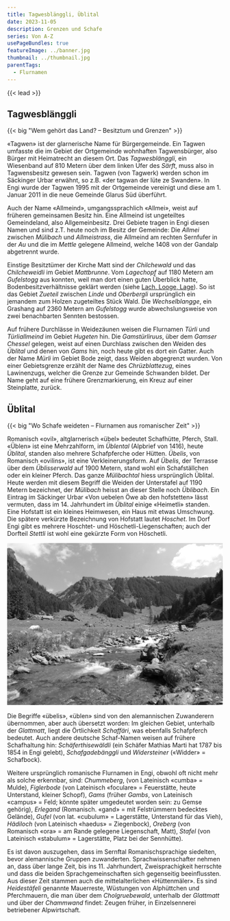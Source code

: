 ```yaml
---
title: Tagwesblänggli, Üblital
date: 2023-11-05
description: Grenzen und Schafe
series: Von A-Z
usePageBundles: true
featureImage: ../banner.jpg
thumbnail: ../thumbnail.jpg
parentTags:
  - Flurnamen
---
```


{{< lead >}}

## Tagwesblänggli

{{< big "Wem gehört das Land? – Besitztum und Grenzen" >}}

«Tagwen» ist der glarnerische Name für Bürgergemeinde. Ein Tagwen
umfasste die im Gebiet der Ortgemeinde wohnhaften Tagwensbürger, also
Bürger mit Heimatrecht an diesem Ort. Das *Tagwesblänggli*, ein
Wiesenband auf 810 Metern über dem linken Ufer des *Särft*, muss also
in Tagwensbesitz gewesen sein. Tagwen (von Tagwerk) werden schon im
Säckinger Urbar erwähnt, so z.B. «der tagwan der lüte ze Swanden». In
Engi wurde der Tagwen 1995 mit der Ortgemeinde vereinigt und diese
am 1. Januar 2011 in die neue Gemeinde Glarus Süd überführt.

Auch der Name «Allmeind», umgangssprachlich «Allmei», weist auf
früheren gemeinsamen Besitz hin. Eine Allmeind ist ungeteiltes
Gemeindeland, also Allgemeinbesitz. Drei Gebiete tragen in Engi diesen
Namen und sind z.T. heute noch im Besitz der Gemeinde: Die *Allmei*
zwischen *Mülibach* und *Allmeistrass*, die Allmeind am rechten
Sernfufer in der *Au* und die im *Mettle* gelegene Allmeind, welche
1408 von der Gandalp abgetrennt wurde.

Einstige Besitztümer der Kirche Matt sind der *Chilchewald* und das
*Chilcheweidli* im Gebiet *Mattbrunne*. Vom *Lagechopf* auf 1180
Metern am *Gufelstogg* aus konnten, weil man dort einen guten
Überblick hatte, Bodenbesitzverhältnisse geklärt werden (siehe [Lach,
Looge, Lage](../../artikel/ein-kreuz/#lach-looge-lage)). So ist das
Gebiet *Zueteil* zwischen *Linde* und *Oberbergli* ursprünglich ein
jemandem zum Holzen zugeteiltes Stück Wald. Die *Wechselblangge*, ein
Grashang auf 2360 Metern am *Gufelstogg* wurde abwechslungsweise von
zwei benachbarten Sennten bestossen.

Auf frühere Durchlässe in Weidezäunen weisen die Flurnamen *Türli* und
*Türliallmeind* im Gebiet *Hugeten* hin. Die *Gamstürliruus*, über dem
*Gamser Chessel* gelegen, weist auf einen Durchlass zwischen den
Weiden des *Üblital* und denen von *Gams* hin, noch heute gibt es dort
ein Gatter.  Auch der Name *Mürli* im Gebiet Bode zeigt, dass Weiden
abgegrenzt wurden. Von einer Gebietsgrenze erzählt der Name des
*Chrüzblattezug*, eines Lawinenzugs, welcher die Grenze zur Gemeinde
Schwanden bildet. Der Name geht auf eine frühere Grenzmarkierung, ein
Kreuz auf einer Steinplatte, zurück.

## Üblital

{{< big "Wo Schafe weideten – Flurnamen aus romanischer Zeit" >}}

Romanisch «ovil», altglarnerisch «übel» bedeutet Schafhütte, Pferch,
Stall. «Üblen» ist eine Mehrzahlform, im *Üblental* (Alpbrief von
1416), heute *Üblital*, standen also mehrere Schafpferche oder
Hütten. *Übelis*, von Romanisch «ovilins», ist eine
Verkleinerungsform. Auf *Übelis*, der Terrasse über dem *Üblisserwald*
auf 1900 Metern, stand wohl ein Schafställchen oder ein kleiner
Pferch. Das ganze *Mülibachtal* hiess ursprünglich Üblital. Heute
werden mit diesem Begriff die Weiden der Unterstafel auf 1190 Metern
bezeichnet, der *Mülibach* heisst an dieser Stelle noch
*Üblibach*. Ein Eintrag im Säckinger Urbar «Von uebelen Öwe ab den
hofstetten» lässt vermuten, dass im 14. Jahrhundert im *Üblital*
einige «Heimetli» standen. Eine Hofstatt ist ein kleines Heimwesen,
ein Haus mit etwas Umschwung. Die spätere verkürzte Bezeichnung von
Hofstatt lautet *Hoschet*. Im Dorf Engi gibt es mehrere Hoschtet- und
Höschetli-Liegenschaften; auch der Dorfteil *Stettli* ist wohl eine
gekürzte Form von Höschetli.

![Der Name «Üblital» wird vom Romanischen «ovil», der Bezeichnung für Schaf, abgeleitet.](p7095751.jpg)

Die Begriffe «übelis», «üblen» sind von den alemannischen Zuwanderern
übernommen, aber auch übersetzt worden: Im gleichen Gebiet, unterhalb
der *Glattmatt*, liegt die Örtlichkeit *Schaffäri*, was ebenfalls
Schafpferch bedeutet. Auch andere deutsche Schaf-Namen weisen auf
frühere Schafhaltung hin: *Schäferthisewäldli* (ein Schäfer Mathias
Marti hat 1787 bis 1854 in Engi gelebt), *Schafgadebänggli* und
*Widersteiner* («Widder» = Schafbock).

Weitere ursprünglich romanische Flurnamen in Engi, obwohl oft nicht
mehr als solche erkennbar, sind: *Chummeberg*, (von Lateinisch «cumba»
= Mulde), *Figlerbode* (von Lateinisch «foculare» = Feuerstätte, heute
Unterstand, kleiner Schopf), *Gams* (früher *Gambs*, von Lateinisch
«campus» = Feld; könnte später umgedeutet worden sein: zu Gemse
gehörig), *Erlegand* (Romanisch. «gand» = mit Felstrümmern bedecktes
Gelände), *Gufel* (von lat. «cubulum» = Lagerstätte, Unterstand für
das Vieh), *Hädiloch* (von Lateinisch «haedus» = Ziegenbock),
*Oreberg* (von Romanisch «ora» = am Rande gelegene Liegenschaft,
Matt), *Stafel* (von Lateinisch «stabulum» = Lagerstätte, Platz bei
der Sennhütte).

Es ist davon auszugehen, dass im Sernftal Romanischsprachige
siedelten, bevor alemannische Gruppen
zuwanderten. Sprachwissenschafter nehmen an, dass über lange Zeit, bis
ins 11. Jahrhundert, Zweisprachigkeit herrschte und dass die beiden
Sprachgemeinschaften sich gegenseitig beeinflussten. Aus dieser Zeit
stammen auch die mittelalterlichen «Hüttenmäler». Es sind
*Heidestäfeli* genannte Mauerreste, Wüstungen von Alphüttchen und
Pferchmauern, die man über dem *Cholgruebewald*, unterhalb der
*Glattmatt* und über der *Chammwand* findet: Zeugen früher, in
Einzelsennerei betriebener Alpwirtschaft.
